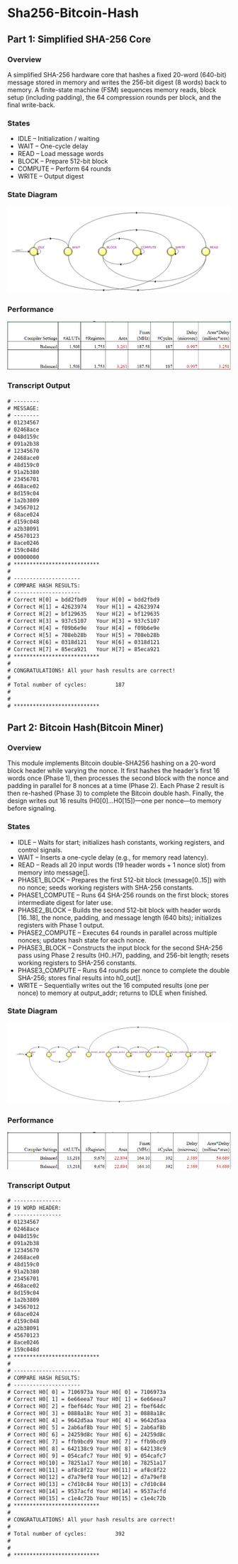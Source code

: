 # Sha256-Bitcoin-Hash

## Part 1: Simplified SHA-256 Core
### Overview
A simplified SHA-256 hardware core that hashes a fixed 20-word (640-bit) message stored in memory and writes the 256-bit digest (8 words) back to memory. A finite-state machine (FSM) sequences memory reads, block setup (including padding), the 64 compression rounds per block, and the final write-back.

### States
* IDLE – Initialization / waiting
* WAIT – One-cycle delay
* READ – Load message words
* BLOCK – Prepare 512-bit block
* COMPUTE – Perform 64 rounds
* WRITE – Output digest

### State Diagram
![state diagram](img/sha256-state.png)

### Performance
![sha256 performance](img/sha256-perf.png)

### Transcript Output
```
# --------
# MESSAGE:
# --------
# 01234567
# 02468ace
# 048d159c
# 091a2b38
# 12345670
# 2468ace0
# 48d159c0
# 91a2b380
# 23456701
# 468ace02
# 8d159c04
# 1a2b3809
# 34567012
# 68ace024
# d159c048
# a2b38091
# 45670123
# 8ace0246
# 159c048d
# 00000000
# ***************************
# 
# ---------------------
# COMPARE HASH RESULTS:
# ---------------------
# Correct H[0] = bdd2fbd9	Your H[0] = bdd2fbd9
# Correct H[1] = 42623974	Your H[1] = 42623974
# Correct H[2] = bf129635	Your H[2] = bf129635
# Correct H[3] = 937c5107	Your H[3] = 937c5107
# Correct H[4] = f09b6e9e	Your H[4] = f09b6e9e
# Correct H[5] = 708eb28b	Your H[5] = 708eb28b
# Correct H[6] = 0318d121	Your H[6] = 0318d121
# Correct H[7] = 85eca921	Your H[7] = 85eca921
# ***************************
# 
# CONGRATULATIONS! All your hash results are correct!
# 
# Total number of cycles:         187
# 
# 
# ***************************
```



## Part 2: Bitcoin Hash(Bitcoin Miner)
### Overview
This module implements Bitcoin double-SHA256 hashing on a 20-word block header while varying the nonce. It first hashes the header’s first 16 words once (Phase 1), then processes the second block with the nonce and padding in parallel for 8 nonces at a time (Phase 2). Each Phase 2 result is then re-hashed (Phase 3) to complete the Bitcoin double hash. Finally, the design writes out 16 results (H0[0]…H0[15])—one per nonce—to memory before signaling.

### States
* IDLE – Waits for start; initializes hash constants, working registers, and control signals.
* WAIT – Inserts a one-cycle delay (e.g., for memory read latency).
* READ – Reads all 20 input words (19 header words + 1 nonce slot) from memory into message[].
* PHASE1_BLOCK – Prepares the first 512-bit block (message[0..15]) with no nonce; seeds working registers with SHA-256 constants.
* PHASE1_COMPUTE – Runs 64 SHA-256 rounds on the first block; stores intermediate digest for later use.
* PHASE2_BLOCK – Builds the second 512-bit block with header words [16..18], the nonce, padding, and message length (640 bits); initializes registers with Phase 1 output.
* PHASE2_COMPUTE – Executes 64 rounds in parallel across multiple nonces; updates hash state for each nonce.
* PHASE3_BLOCK – Constructs the input block for the second SHA-256 pass using Phase 2 results (H0..H7), padding, and 256-bit length; resets working registers to SHA-256 constants.
* PHASE3_COMPUTE – Runs 64 rounds per nonce to complete the double SHA-256; stores final results into h0_out[].
* WRITE – Sequentially writes out the 16 computed results (one per nonce) to memory at output_addr; returns to IDLE when finished.

### State Diagram
![bitcoin hash state diagram](img/bitcoin-hash-state.png)

### Performance
![bitcoin hash performance](img/bitcoin-hash-perf.png)

### Transcript Output
```
# ---------------
# 19 WORD HEADER:
# ---------------
# 01234567
# 02468ace
# 048d159c
# 091a2b38
# 12345670
# 2468ace0
# 48d159c0
# 91a2b380
# 23456701
# 468ace02
# 8d159c04
# 1a2b3809
# 34567012
# 68ace024
# d159c048
# a2b38091
# 45670123
# 8ace0246
# 159c048d
# ***************************
# 
# ---------------------
# COMPARE HASH RESULTS:
# ---------------------
# Correct H0[ 0] = 7106973a	Your H0[ 0] = 7106973a
# Correct H0[ 1] = 6e66eea7	Your H0[ 1] = 6e66eea7
# Correct H0[ 2] = fbef64dc	Your H0[ 2] = fbef64dc
# Correct H0[ 3] = 0888a18c	Your H0[ 3] = 0888a18c
# Correct H0[ 4] = 9642d5aa	Your H0[ 4] = 9642d5aa
# Correct H0[ 5] = 2ab6af8b	Your H0[ 5] = 2ab6af8b
# Correct H0[ 6] = 24259d8c	Your H0[ 6] = 24259d8c
# Correct H0[ 7] = ffb9bcd9	Your H0[ 7] = ffb9bcd9
# Correct H0[ 8] = 642138c9	Your H0[ 8] = 642138c9
# Correct H0[ 9] = 054cafc7	Your H0[ 9] = 054cafc7
# Correct H0[10] = 78251a17	Your H0[10] = 78251a17
# Correct H0[11] = af8c8f22	Your H0[11] = af8c8f22
# Correct H0[12] = d7a79ef8	Your H0[12] = d7a79ef8
# Correct H0[13] = c7d10c84	Your H0[13] = c7d10c84
# Correct H0[14] = 9537acfd	Your H0[14] = 9537acfd
# Correct H0[15] = c1e4c72b	Your H0[15] = c1e4c72b
# ***************************
# 
# CONGRATULATIONS! All your hash results are correct!
# 
# Total number of cycles:         392
# 
# 
# ***************************
```


